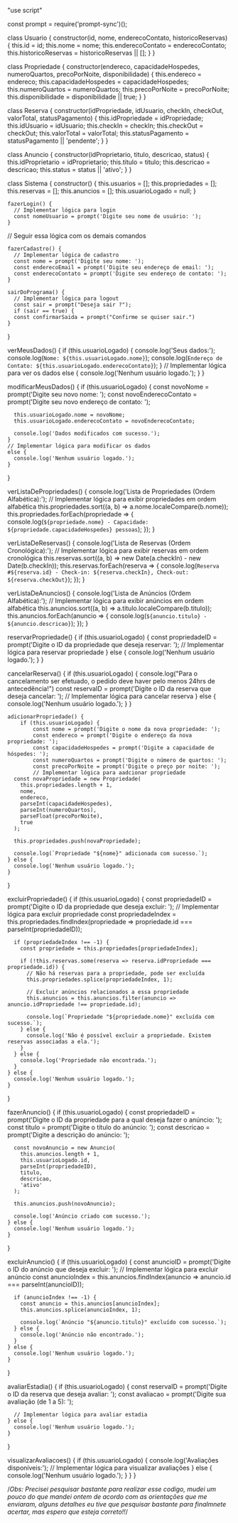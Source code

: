 "use script"
  
  const prompt = require('prompt-sync')();

  class Usuario {
    constructor(id, nome, enderecoContato, historicoReservas) {
      this.id = id;
      this.nome = nome;
      this.enderecoContato = enderecoContato;
      this.historicoReservas = historicoReservas || [];
    }
  }
  
  class Propriedade {
    constructor(endereco, capacidadeHospedes, numeroQuartos, precoPorNoite, disponibilidade) {
      this.endereco = endereco;
      this.capacidadeHospedes = capacidadeHospedes;
      this.numeroQuartos = numeroQuartos;
      this.precoPorNoite = precoPorNoite;
      this.disponibilidade = disponibilidade || true;
    }
  }
  
  class Reserva {
    constructor(idPropriedade, idUsuario, checkIn, checkOut, valorTotal, statusPagamento) {
      this.idPropriedade = idPropriedade;
      this.idUsuario = idUsuario;
      this.checkIn = checkIn;
      this.checkOut = checkOut;
      this.valorTotal = valorTotal;
      this.statusPagamento = statusPagamento || 'pendente';
    }
  }
  
  class Anuncio {
    constructor(idProprietario, titulo, descricao, status) {
      this.idProprietario = idProprietario;
      this.titulo = titulo;
      this.descricao = descricao;
      this.status = status || 'ativo';
    }
  }
  
  class Sistema {
    constructor() {
      this.usuarios = [];
      this.propriedades = [];
      this.reservas = [];
      this.anuncios = [];
      this.usuarioLogado = null;
    }
  
    fazerLogin() {
      // Implementar lógica para login
      const nomeUsuario = prompt('Digite seu nome de usuário: ');
    }

// Seguir essa lógica com os demais comandos 
    
    fazerCadastro() {
      // Implementar lógica de cadastro 
      const nome = prompt('Digite seu nome: ');
      const enderecoEmail = prompt('Digite seu endereço de email: ');
      const enderecoContato = prompt('Digite seu endereço de contato: '); 
    }
  
    sairDoPrograma() {
      // Implementar lógica para logout
      const sair = prompt("Deseja sair ?");
      if (sair == true) {
      const confirmarSaida = prompt("Confirme se quiser sair.")
    }
}

  verMeusDados() {
    if (this.usuarioLogado) {
      console.log('Seus dados:');
      console.log(`Nome: ${this.usuarioLogado.nome}`);
      console.log(`Endereço de Contato: ${this.usuarioLogado.enderecoContato}`);
    } 
    // Implementar lógica para ver os dados
    else {
      console.log('Nenhum usuário logado.');
    }
  }

  modificarMeusDados() {
    if (this.usuarioLogado) {
      const novoNome = prompt('Digite seu novo nome: ');
      const novoEnderecoContato = prompt('Digite seu novo endereço de contato: ');

      this.usuarioLogado.nome = novoNome;
      this.usuarioLogado.enderecoContato = novoEnderecoContato;

      console.log('Dados modificados com sucesso.');
    }
    // Implementar lógica para modificar os dados
    else {
      console.log('Nenhum usuário logado.');
    }
  }

  verListaDePropriedades() {
    console.log('Lista de Propriedades (Ordem Alfabética):');
    // Implementar lógica para exibir propriedades em ordem alfabética
    this.propriedades.sort((a, b) => a.nome.localeCompare(b.nome));
    this.propriedades.forEach(propriedade => {
      console.log(`${propriedade.nome} - Capacidade: ${propriedade.capacidadeHospedes} pessoas`);
    });
  }

  verListaDeReservas() {
    console.log('Lista de Reservas (Ordem Cronológica):');
    // Implementar lógica para exibir reservas em ordem cronológica
    this.reservas.sort((a, b) => new Date(a.checkIn) - new Date(b.checkIn));
    this.reservas.forEach(reserva => {
      console.log(`Reserva #${reserva.id} - Check-in: ${reserva.checkIn}, Check-out: ${reserva.checkOut}`);
    });
  }

  verListaDeAnuncios() {
    console.log('Lista de Anúncios (Ordem Alfabética):');
    // Implementar lógica para exibir anúncios em ordem alfabética
    this.anuncios.sort((a, b) => a.titulo.localeCompare(b.titulo));
    this.anuncios.forEach(anuncio => {
      console.log(`${anuncio.titulo} - ${anuncio.descricao}`);
    });
  }

  reservarPropriedade() {
    if (this.usuarioLogado) {
      const propriedadeID = prompt('Digite o ID da propriedade que deseja reservar: ');
      // Implementar lógica para reservar propriedade
    } else {
      console.log('Nenhum usuário logado.');
    }
  }

  cancelarReserva() {
    if (this.usuarioLogado) {
      console.log("Para o cancelamento ser efetuado, o pedido deve haver pelo menos 24hrs de antecedência!")
      const reservaID = prompt('Digite o ID da reserva que deseja cancelar: ');
      // Implementar lógica para cancelar reserva
    } else {
      console.log('Nenhum usuário logado.');
    }
  } 

    adicionarPropriedade() {
        if (this.usuarioLogado) {
            const nome = prompt('Digite o nome da nova propriedade: ');
            const endereco = prompt('Digite o endereço da nova propriedade: ');
            const capacidadeHospedes = prompt('Digite a capacidade de hóspedes: ');
            const numeroQuartos = prompt('Digite o número de quartos: ');
            const precoPorNoite = prompt('Digite o preço por noite: ');
            // Implementar lógica para aadcionar propriedade
      const novaPropriedade = new Propriedade(
        this.propriedades.length + 1,
        nome,
        endereco,
        parseInt(capacidadeHospedes),
        parseInt(numeroQuartos),
        parseFloat(precoPorNoite),
        true
      );

      this.propriedades.push(novaPropriedade);

      console.log(`Propriedade "${nome}" adicionada com sucesso.`);
    } else {
      console.log('Nenhum usuário logado.');
    }
  }

  excluirPropriedade() {
    if (this.usuarioLogado) {
      const propriedadeID = prompt('Digite o ID da propriedade que deseja excluir: ');
      // Implementar lógica para excluir propriedade
      const propriedadeIndex = this.propriedades.findIndex(propriedade => propriedade.id === parseInt(propriedadeID));

      if (propriedadeIndex !== -1) {
        const propriedade = this.propriedades[propriedadeIndex];

        if (!this.reservas.some(reserva => reserva.idPropriedade === propriedade.id)) {
          // Não há reservas para a propriedade, pode ser excluída
          this.propriedades.splice(propriedadeIndex, 1);

          // Excluir anúncios relacionados a essa propriedade
          this.anuncios = this.anuncios.filter(anuncio => anuncio.idPropriedade !== propriedade.id);

          console.log(`Propriedade "${propriedade.nome}" excluída com sucesso.`);
        } else {
          console.log('Não é possível excluir a propriedade. Existem reservas associadas a ela.');
        }
      } else {
        console.log('Propriedade não encontrada.');
      }
    } else {
      console.log('Nenhum usuário logado.');
    }
  }

  fazerAnuncio() {
    if (this.usuarioLogado) {
      const propriedadeID = prompt('Digite o ID da propriedade para a qual deseja fazer o anúncio: ');
      const titulo = prompt('Digite o título do anúncio: ');
      const descricao = prompt('Digite a descrição do anúncio: ');

      const novoAnuncio = new Anuncio(
        this.anuncios.length + 1,
        this.usuarioLogado.id,
        parseInt(propriedadeID),
        titulo,
        descricao,
        'ativo'
      );

      this.anuncios.push(novoAnuncio);

      console.log('Anúncio criado com sucesso.');
    } else {
      console.log('Nenhum usuário logado.');
    }
  }

  excluirAnuncio() {
    if (this.usuarioLogado) {
      const anuncioID = prompt('Digite o ID do anúncio que deseja excluir: ');
      // Implementar lógica para excluir anúncio
      const anuncioIndex = this.anuncios.findIndex(anuncio => anuncio.id === parseInt(anuncioID));

      if (anuncioIndex !== -1) {
        const anuncio = this.anuncios[anuncioIndex];
        this.anuncios.splice(anuncioIndex, 1);

        console.log(`Anúncio "${anuncio.titulo}" excluído com sucesso.`);
      } else {
        console.log('Anúncio não encontrado.');
      }
    } else {
      console.log('Nenhum usuário logado.');
    }
  }

  avaliarEstadia() {
    if (this.usuarioLogado) {
      const reservaID = prompt('Digite o ID da reserva que deseja avaliar: ');
      const avaliacao = prompt('Digite sua avaliação (de 1 a 5): ');

      // Implementar lógica para avaliar estadia
    } else {
      console.log('Nenhum usuário logado.');
    }
  }

  visualizarAvaliacoes() {
    if (this.usuarioLogado) {
      console.log('Avaliações disponíveis:');
      // Implementar lógica para visualizar avaliações
    } else {
      console.log('Nenhum usuário logado.');
    }
  }
}  

/*Obs: Precisei pesquisar bastante para realizar esse codigo, mudei um pouco do que mandei ontem de acordo com as orientações que me enviaram, alguns detalhes eu tive que pesquisar bastante para finalmnete acertar, mas espero que esteja correto!!*/

